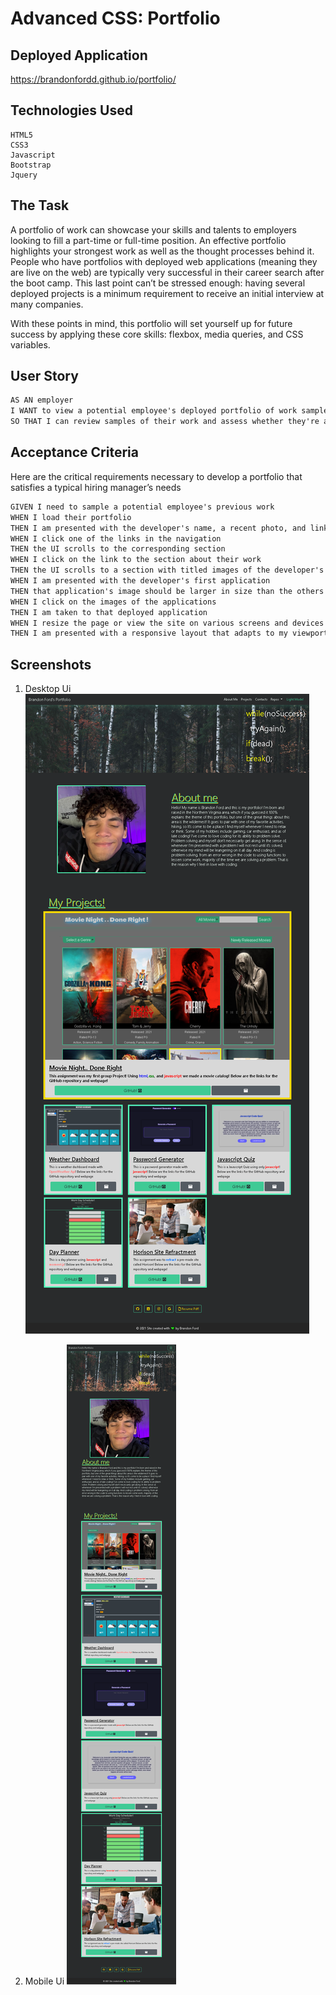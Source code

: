 # Advanced CSS: Portfolio

## Deployed Application 
 https://brandonfordd.github.io/portfolio/

## Technologies Used
```
HTML5
CSS3
Javascript
Bootstrap
Jquery
```

## The Task

A portfolio of work can showcase your skills and talents to employers looking to fill a part-time or full-time position. An effective portfolio highlights your strongest work as well as the thought processes behind it. People who have portfolios with deployed web applications (meaning they are live on the web) are typically very successful in their career search after the boot camp. This last point can’t be stressed enough: having several deployed projects is a minimum requirement to receive an initial interview at many companies. 

With these points in mind, this portfolio will set yourself up for future success by applying these core skills: flexbox, media queries, and CSS variables. 

## User Story

```md
AS AN employer
I WANT to view a potential employee's deployed portfolio of work samples
SO THAT I can review samples of their work and assess whether they're a good candidate for an open position
```

## Acceptance Criteria

Here are the critical requirements necessary to develop a portfolio that satisfies a typical hiring manager’s needs

```md
GIVEN I need to sample a potential employee's previous work
WHEN I load their portfolio
THEN I am presented with the developer's name, a recent photo, and links to sections about them, their work, and how to contact them
WHEN I click one of the links in the navigation
THEN the UI scrolls to the corresponding section
WHEN I click on the link to the section about their work
THEN the UI scrolls to a section with titled images of the developer's applications
WHEN I am presented with the developer's first application
THEN that application's image should be larger in size than the others
WHEN I click on the images of the applications
THEN I am taken to that deployed application
WHEN I resize the page or view the site on various screens and devices
THEN I am presented with a responsive layout that adapts to my viewport
```

## Screenshots

1. Desktop Ui
![alt text](https://github.com/brandonfordd/portfolio/blob/main/assets/images/screenshot-1.png)

2. Mobile Ui
![alt text](https://github.com/brandonfordd/portfolio/blob/main/assets/images/screenshot-2.png)
